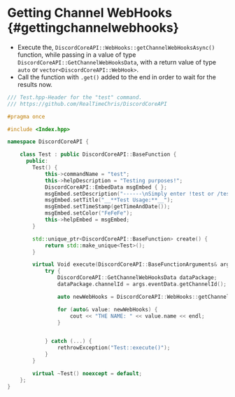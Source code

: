Getting Channel WebHooks {#gettingchannelwebhooks}
============
- Execute the, `DiscordCoreAPI::WebHooks::getChannelWebHooksAsync()` function, while passing in a value of type `DiscordCoreAPI::GetChannelWebHooksData`, with a return value of type `auto` or `vector<DiscordCoreAPI::WebHook>`.
- Call the function with `.get()` added to the end in order to wait for the results now.

```cpp
/// Test.hpp-Header for the "test" command.
/// https://github.com/RealTimeChris/DiscordCoreAPI

#pragma once

#include <Index.hpp>

namespace DiscordCoreAPI {

	class Test : public DiscordCoreAPI::BaseFunction {
	  public:
		Test() {
			this->commandName = "test";
			this->helpDescription = "Testing purposes!";
			DiscordCoreAPI::EmbedData msgEmbed { };
			msgEmbed.setDescription("------\nSimply enter !test or /test!\n------");
			msgEmbed.setTitle("__**Test Usage:**__");
			msgEmbed.setTimeStamp(getTimeAndDate());
			msgEmbed.setColor("FeFeFe");
			this->helpEmbed = msgEmbed;
		}

		std::unique_ptr<DiscordCoreAPI::BaseFunction> create() {
			return std::make_unique<Test>();
		}

		virtual Void execute(DiscordCoreAPI::BaseFunctionArguments& args) {
			try {
				DiscordCoreAPI::GetChannelWebHooksData dataPackage;
				dataPackage.channelId = args.eventData.getChannelId();

				auto newWebHooks = DiscordCoreAPI::WebHooks::getChannelWebHooksAsync(dataPackage).get();

				for (auto& value: newWebHooks) {
					cout << "THE NAME: " << value.name << endl;
				}


			} catch (...) {
				rethrowException("Test::execute()");
			}
		}

		virtual ~Test() noexcept = default;
	};
}
```
